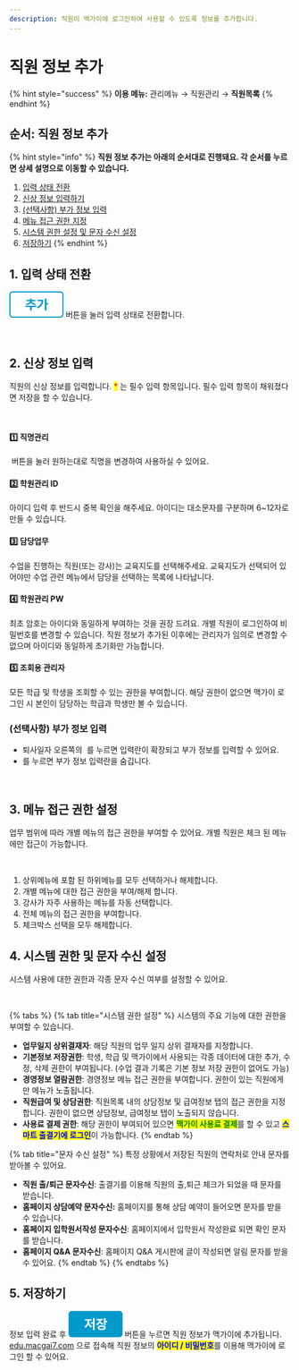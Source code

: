 ```yaml
---
description: 직원이 맥가이에 로그인하여 사용할 수 있도록 정보를 추가합니다.
---
```


# 직원 정보 추가

{% hint style="success" %}
**이용 메뉴:** 관리메뉴 → 직원관리 → **직원목록**
{% endhint %}

## 순서: 직원 정보 추가

{% hint style="info" %}
**직원 정보 추가는 아래의 순서대로 진행돼요. 각 순서를 누르면 상세 설명으로 이동할 수 있습니다.**

1. [입력 상태 전환](staff.md#1.)
2. [신상 정보 입력하기](staff.md#2.)
3. [(선택사항) 부가 정보 입력](staff.md#undefined-1)
4. [메뉴 접근 권한 지정](staff.md#3.)
5. [시스템 권한 설정 및 문자 수신 설정](staff.md#4.)
6. [저장하기](staff.md#5.)
{% endhint %}

## 1. 입력 상태 전환

<img src="../../.gitbook/assets/btn_추가.png" alt="" data-size="line"> 버튼을 눌러 입력 상태로 전환합니다.

<figure><img src="../../.gitbook/assets/직원추가_입력상태 (1).png" alt=""><figcaption></figcaption></figure>

## 2. 신상 정보 입력

직원의 신상 정보를 입력합니다. <mark style="color:red;">\*</mark> 는 필수 입력 항목입니다. 필수 입력 항목이 채워졌다면 저장을 할 수 있습니다.&#x20;

<figure><img src="../../.gitbook/assets/직원추가_2신상정보입력.png" alt=""><figcaption></figcaption></figure>

#### 1️⃣ **직명관리**

<img src="../../.gitbook/assets/btn_직명관리.png" alt="" data-size="line"> 버튼을 눌러 원하는대로 직명을 변경하여 사용하실 수 있어요.

#### 2️⃣ **학원관리 ID**

아이디 입력 후 반드시 중복 확인을 해주세요. 아이디는 대소문자를 구분하며 6\~12자로 만들 수 있습니다.

#### 3️⃣ **담당업무**

수업을 진행하는 직원(또는 강사)는 교육지도를 선택해주세요. 교육지도가 선택되어 있어야만 수업 관련 메뉴에서 담당을 선택하는 목록에 나타납니다.

#### 4️⃣ **학원관리 PW**

최초 암호는 아이디와 동일하게 부여하는 것을 권장 드려요. 개별 직원이 로그인하여 비밀번호를 변경할 수 있습니다. 직원 정보가 추가된 이후에는 관리자가 임의로 변경할 수 없으며 아이디와 동일하게 초기화만 가능합니다.

#### 5️⃣ **조회용 관리자**

모든 학급 및 학생을 조회할 수 있는 권한을 부여합니다. 해당 권한이 없으면 맥가이 로그인 시 본인이 담당하는 학급과 학생만 볼 수 있습니다.

### (선택사항) 부가 정보 입력

* 퇴사일자 오른쪽의 <img src="../../.gitbook/assets/btn_기본정보전체보기 .png" alt="" data-size="line"> 를 누르면 입력란이 확장되고 부가 정보를 입력할 수 있어요.
* <img src="../../.gitbook/assets/btn_기본정보요약보기.png" alt="" data-size="line">를 누르면 부가 정보 입력란을 숨깁니다.

<figure><img src="../../.gitbook/assets/기본정보 전체보기.png" alt=""><figcaption></figcaption></figure>

## 3. 메뉴 접근 권한 설정

업무 범위에 따라 개별 메뉴의 접근 권한을 부여할 수 있어요. 개별 직원은 체크 된 메뉴에만 접근이 가능합니다.

<figure><img src="../../.gitbook/assets/메뉴권한설정.png" alt=""><figcaption></figcaption></figure>

1. 상위메뉴에 포함 된 하위메뉴를 모두 선택하거나 해제합니다.
2. 개별 메뉴에 대한 접근 권한을 부여/해제 합니다.
3. 강사가 자주 사용하는 메뉴를 자동 선택합니다.
4. 전체 메뉴의 접근 권한을 부여합니다.
5. 체크박스 선택을 모두 해제합니다.

## 4. 시스템 권한 및 문자 수신 설정

시스템 사용에 대한 권한과 각종 문자 수신 여부를 설정할 수 있어요.

<figure><img src="../../.gitbook/assets/시스템 권한 설정 (1).png" alt=""><figcaption></figcaption></figure>

{% tabs %}
{% tab title="시스템 권한 설정" %}
시스템의 주요 기능에 대한 권한을 부여할 수 있습니다.

* **업무일지 상위결재자**: 해당 직원의 업무 일지 상위 결재자를 지정합니다.
* **기본정보 저장권한**: 학생, 학급 및 맥가이에서 사용되는 각종 데이터에 대한 추가, 수정, 삭제 권한이 부여됩니다. (수업 결과 기록은 기본 정보 저장 권한이 없어도 가능)
* **경영정보 열람권한**: 경영정보 메뉴 접근 권한을 부여합니다. 권한이 있는 직원에게만 메뉴가 노출됩니다.
* **직원급여 및 상담권한**: 직원목록 내의 상담정보 및 급여정보 탭의 접근 권한을 지정합니다. 권한이 없으면 상담정보, 급여정보 탭이 노출되지 않습니다.
* **사용료 결제 권한**: 해당 권한이 부여되어 있으면 <mark style="color:green;">**맥가이 사용료 결제**</mark>를 할 수 있고 <mark style="color:blue;">**스마트 출결기에 로그인**</mark>이 가능합니다.
{% endtab %}

{% tab title="문자 수신 설정" %}
특정 상황에서 저장된 직원의 연락처로 안내 문자를 받아볼 수 있어요.

* **직원 출/퇴근 문자수신**: 출결기를 이용해 직원의 출,퇴근 체크가 되었을 때 문자를 받습니다.
* **홈페이지 상담예약 문자수신:** 홈페이지를 통해 상담 예약이 들어오면 문자를 받을 수 있습니다.
* **홈페이지 입학원서작성 문자수신**: 홈페이지에서 입학원서 작성완료 되면 확인 문자를 받습니다.
* **홈페이지 Q\&A 문자수신**: 홈페이지 Q\&A 게시판에 글이 작성되면 알림 문자를 받을 수 있어요.
{% endtab %}
{% endtabs %}

## 5. 저장하기

정보 입력 완료 후 <img src="../../.gitbook/assets/btn_저장.png" alt="" data-size="line"> 버튼을 누르면 직원 정보가 맥가이에 추가됩니다. [edu.macgai7.com](https://edu.macgai7.com/) 으로 접속해 직원 정보의 <mark style="color:blue;">**아이디 / 비밀번호**</mark>를 이용해 맥가이에 로그인 할 수 있어요.
